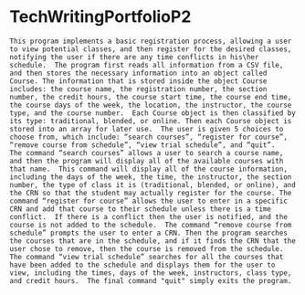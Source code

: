 # TechWritingPortfolioP2
	This program implements a basic registration process, allowing a user to view potential classes, and then register for the desired classes, notifying the user if there are any time conflicts in his\her schedule.  The program first reads all information from a CSV file, and then stores the necessary information into an object called Course. The information that is stored inside the object Course includes: the course name, the registration number, the section number, the credit hours, the course start time, the course end time, the course days of the week, the location, the instructor, the course type, and the course number.  Each Course object is then classified by its type: traditional, blended, or online. Then each Course object is stored into an array for later use.  The user is given 5 choices to choose from, which include: “search courses”, “register for course”, “remove course from schedule”, “view trial schedule”, and “quit”.    
	The command “search courses” allows a user to search a course name, and then the program will display all of the available courses with that name.  This command will display all of the course information, including the days of the week, the time, the instructor, the section number, the type of class it is (traditional, blended, or online), and the CRN so that the student may actually register for the course. The command “register for course” allows the user to enter in a specific CRN and add that course to their schedule unless there is a time conflict.  If there is a conflict then the user is notified, and the course is not added to the schedule.  The command “remove course from schedule” prompts the user to enter a CRN. Then the program searches the courses that are in the schedule, and if it finds the CRN that the user chose to remove, then the course is removed from the schedule.  The command “view trial schedule” searches for all the courses that have been added to the schedule and displays them for the user to view, including the times, days of the week, instructors, class type, and credit hours.  The final command "quit" simply exits the program.   	
